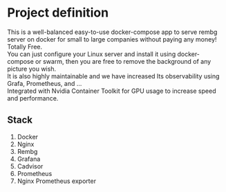 # Project definition
This is a well-balanced easy-to-use docker-compose app to serve rembg server on docker for small to large companies without paying any money! Totally Free.<br />
You can just configure your Linux server and install it using docker-compose or swarm, then you are free to remove the background of any picture you wish.<br />
It is also highly maintainable and we have increased Its observability using Grafa, Prometheus, and ...<br />
Integrated with Nvidia Container Toolkit for GPU usage to increase speed and performance.<br />

## Stack
1. Docker
2. Nginx
3. Rembg
4. Grafana
5. Cadvisor
6. Prometheus
7. Nginx Prometheus exporter
